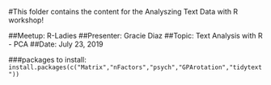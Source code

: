#This folder contains the content for the Analyszing Text Data with R workshop!

##Meetup: R-Ladies
##Presenter: Gracie Diaz
##Topic: Text Analysis with R - PCA
##Date: July 23, 2019


###packages to install:
`install.packages(c("Matrix","nFactors","psych","GPArotation","tidytext"))`